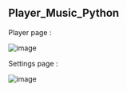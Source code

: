 ﻿## Player_Music_Python

Player page :

![image](https://github.com/TheoLanles/Player_Music_Python/assets/62571239/db207f86-fc83-4a5a-ba14-d6d6b6f75c51)

Settings page :

![image](https://github.com/TheoLanles/Player_Music_Python/assets/62571239/9315d76e-3826-41ea-a75f-8b3642eb5623)
